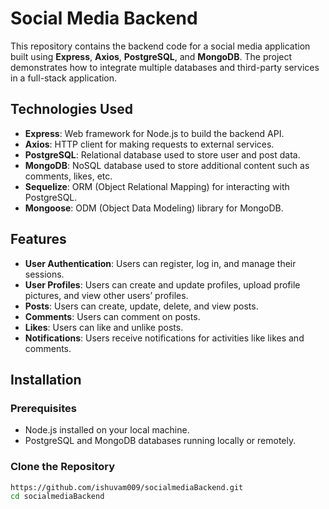 # Social Media Backend

This repository contains the backend code for a social media application built using **Express**, **Axios**, **PostgreSQL**, and **MongoDB**. The project demonstrates how to integrate multiple databases and third-party services in a full-stack application.

## Technologies Used

- **Express**: Web framework for Node.js to build the backend API.
- **Axios**: HTTP client for making requests to external services.
- **PostgreSQL**: Relational database used to store user and post data.
- **MongoDB**: NoSQL database used to store additional content such as comments, likes, etc.
- **Sequelize**: ORM (Object Relational Mapping) for interacting with PostgreSQL.
- **Mongoose**: ODM (Object Data Modeling) library for MongoDB.

## Features

- **User Authentication**: Users can register, log in, and manage their sessions.
- **User Profiles**: Users can create and update profiles, upload profile pictures, and view other users’ profiles.
- **Posts**: Users can create, update, delete, and view posts.
- **Comments**: Users can comment on posts.
- **Likes**: Users can like and unlike posts.
- **Notifications**: Users receive notifications for activities like likes and comments.

## Installation

### Prerequisites

- Node.js installed on your local machine.
- PostgreSQL and MongoDB databases running locally or remotely.

### Clone the Repository

```bash
https://github.com/ishuvam009/socialmediaBackend.git
cd socialmediaBackend
